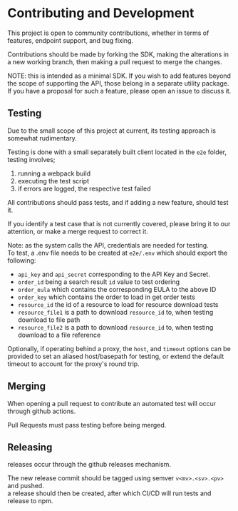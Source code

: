 # Contributing and Development

This project is open to community contributions, whether in terms of features, endpoint support, and bug fixing.

Contributions should be made by forking the SDK, making the alterations in a new working branch, then making a pull request to merge the changes.

NOTE: this is intended as a minimal SDK. If you wish to add features beyond the scope of supporting the API, those belong in a separate utility package.  
If you have a proposal for such a feature, please open an issue to discuss it.

## Testing

Due to the small scope of this project at current, its testing approach is somewhat rudimentary.

Testing is done with a small separately built client located in the `e2e` folder, testing involves;
 1. running a webpack build
 2. executing the test script
 3. if errors are logged, the respective test failed

All contributions should pass tests, and if adding a new feature, should test it.

If you identify a test case that is not currently covered, please bring it to our attention, or make a merge request to correct it.

Note: as the system calls the API, credentials are needed for testing.  
To test, a .env file needs to be created at `e2e/.env` which should export the following:
 - `api_key` and `api_secret` corresponding to the API Key and Secret.
 - `order_id` being a search result `id` value to test ordering
 - `order_eula` which contains the corresponding EULA to the above ID
 - `order_key` which contains the order to load in get order tests
 - `resource_id` the id of a resource to load for resource download tests
 - `resource_file1` is a path to download `resource_id` to, when testing download to file path
 - `resource_file2` is a path to download `resource_id` to, when testing download to a file reference

Optionally, if operating behind a proxy, the `host`, and `timeout` options can be provided to set an aliased host/basepath for testing, or extend the default timeout to account for the proxy's round trip.

## Merging

When opening a pull request to contribute an automated test will occur through github actions.

Pull Requests must pass testing before being merged.  

## Releasing

releases occur through the github releases mechanism.

The new release commit should be tagged using semver `v<mv>.<sv>.<pv>` and pushed.  
a release should then be created, after which CI/CD will run tests and release to npm.
